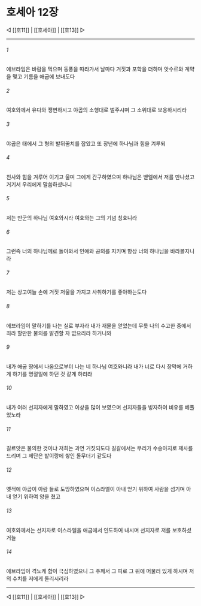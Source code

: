 ﻿# 호세아 12장

◁ [[호11]] | [[호세아]] | [[호13]] ▷
***

###### 1
에브라임은 바람을 먹으며 동풍을 따라가서 날마다 거짓과 포학을 더하며 앗수르와 계약을 맺고 기름을 애굽에 보내도다

###### 2
여호와께서 유다와 쟁변하시고 야곱의 소행대로 벌주시며 그 소위대로 보응하시리라

###### 3
야곱은 태에서 그 형의 발뒤꿈치를 잡았고 또 장년에 하나님과 힘을 겨루되

###### 4
천사와 힘을 겨루어 이기고 울며 그에게 간구하였으며 하나님은 벧엘에서 저를 만나셨고 거기서 우리에게 말씀하셨나니

###### 5
저는 만군의 하나님 여호와시라 여호와는 그의 기념 칭호니라

###### 6
그런즉 너의 하나님께로 돌아와서 인애와 공의를 지키며 항상 너의 하나님을 바라볼지니라

###### 7
저는 상고여늘 손에 거짓 저울을 가지고 사취하기를 좋아하는도다

###### 8
에브라임이 말하기를 나는 실로 부자라 내가 재물을 얻었는데 무릇 나의 수고한 중에서 죄라 할만한 불의를 발견할 자 없으리라 하거니와

###### 9
내가 애굽 땅에서 나옴으로부터 나는 네 하나님 여호와니라 내가 너로 다시 장막에 거하게 하기를 명절일에 하던 것 같게 하리라

###### 10
내가 여러 선지자에게 말하였고 이상을 많이 보였으며 선지자들을 빙자하여 비유를 베풀었노라

###### 11
길르앗은 불의한 것이냐 저희는 과연 거짓되도다 길갈에서는 무리가 수송아지로 제사를 드리며 그 제단은 밭이랑에 쌓인 돌무더기 같도다

###### 12
옛적에 야곱이 아람 들로 도망하였으며 이스라엘이 아내 얻기 위하여 사람을 섬기며 아내 얻기 위하여 양을 쳤고

###### 13
여호와께서는 선지자로 이스라엘을 애굽에서 인도하여 내시며 선지자로 저를 보호하셨거늘

###### 14
에브라임이 격노케 함이 극심하였으니 그 주께서 그 피로 그 위에 머물러 있게 하시며 저의 수치를 저에게 돌리시리라

***
◁ [[호11]] | [[호세아]] | [[호13]] ▷